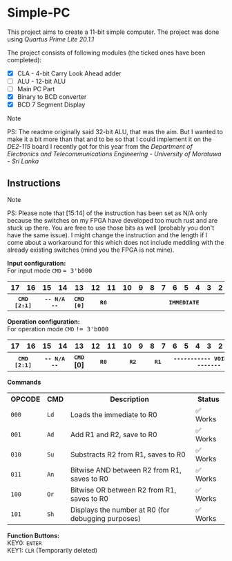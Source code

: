 # Simple-PC
This project aims to create a 11-bit simple computer. The project was done using _Quartus Prime Lite 20.1.1_

The project consists of following modules (the ticked ones have been completed):
- [x] CLA - 4-bit Carry Look Ahead adder
- [ ] ALU - 12-bit ALU
- [ ] Main PC Part
- [x] Binary to BCD converter
- [x] BCD 7 Segment Display

> [!NOTE]
> PS: The readme originally said 32-bit ALU, that was the aim. But I wanted to make it a bit more than that and to be so that I could implement it on the _DE2-115_ board I recently got for this year from the _Department of Electronics and Telecommunications Engineering - University of Moratuwa - Sri Lanka_

## Instructions
> [!NOTE]
> PS: Please note that [15:14] of the instruction has been set as N/A only because the switches on my FPGA have developed too much rust and are stuck up there. You are free to use those bits as well (probably you don't have the same issue). I might change the instruction and the length if I come about a workaround for this which does not include meddling with the already existing switches (mind you the FPGA is not mine).

**Input configuration:**<br>
For input mode `CMD` <samp>= 3'b000</samp>

<table style="border-collapse: collapse; width: 100%;">
  <tr>
    <th>17</th>
    <th>16</th>
    <th>15</th>
    <th>14</th>
    <th>13</th>
    <th>12</th>
    <th>11</th>
    <th>10</th>
    <th>9</th>
    <th>8</th>
    <th>7</th>
    <th>6</th>
    <th>5</th>
    <th>4</th>
    <th>3</th>
    <th>2</th>
    <th>1</th>
    <th>0</th>
  </tr>
  <tr>
    <th colspan=2><samp>CMD<br>[2:1]</samp></th>
    <th colspan=2><samp>-- N/A --</samp></th>
    <th><samp>CMD<br>[0]</samp></th>
    <th colspan=2><samp>R0</samp></th>
    <th colspan=11><samp>IMMEDIATE</samp></th>
  </tr>
</table>


**Operation configuration:**<br>
For operation mode `CMD` <samp>!= 3'b000</samp>
<table style="border-collapse: collapse; width: 100%;">
  <tr>
    <th>17</th>
    <th>16</th>
    <th>15</th>
    <th>14</th>
    <th>13</th>
    <th>12</th>
    <th>11</th>
    <th>10</th>
    <th>9</th>
    <th>8</th>
    <th>7</th>
    <th>6</th>
    <th>5</th>
    <th>4</th>
    <th>3</th>
    <th>2</th>
    <th>1</th>
    <th>0</th>
  </tr>
  <tr>
    <th colspan=2><samp>CMD<br>[2:1]</samp></th>
    <th colspan=2><samp>-- N/A --</samp></th>
    <th><samp>CMD</samp><br>[0]</th>
    <th colspan=2><samp>R0</samp></th>
    <th colspan=2><samp>R2</samp></th>
    <th colspan=2><samp>R1</samp></th>
    <th colspan=7;"><samp>----------- VOID -----------</samp></th>
  </tr>
</table>

**Commands**
<table>
  <tr>
    <th>OPCODE</th>
    <th>CMD</th>
    <th>Description</th>
    <th>Status</th>
  </tr>
  <tr>
    <td><code>000</code></td>
    <td><code>Ld</code></td>
    <td>Loads the immediate to R0</td>
    <td> ✅ Works</td>
  </tr>
  
  <tr>
    <td><code>001</code></td>
    <td><code>Ad</code></td>
    <td>Add R1 and R2, save to R0</td>
    <td> ✅ Works</td>
  </tr>
  
  <tr>
    <td><code>010</code></td>
    <td><code>Su</code></td>
    <td>Substracts R2 from R1, saves to R0</td>
    <td> ✅ Works</td>
  </tr>
  
  <tr>
    <td><code>011</code></td>
    <td><code>An</code></td>
    <td>Bitwise AND between R2 from R1, saves to R0</td>
    <td> ✅ Works</td>
  </tr>
  
  <tr>
    <td><code>100</code></td>
    <td><code>Or</code></td>
    <td>Bitwise OR between R2 from R1, saves to R0</td>
    <td> ✅ Works</td>
  </tr>
  
  <tr>
    <td><code>101</code></td>
    <td><code>Sh</code></td>
    <td>Displays the number at R0 (for debugging purposes)</td>
    <td> ✅ Works</td>
  </tr>
</table>
  
**Function Buttons:**<br>
KEY0: `ENTER` <br>
KEY1: `CLR` (Temporarily deleted)
